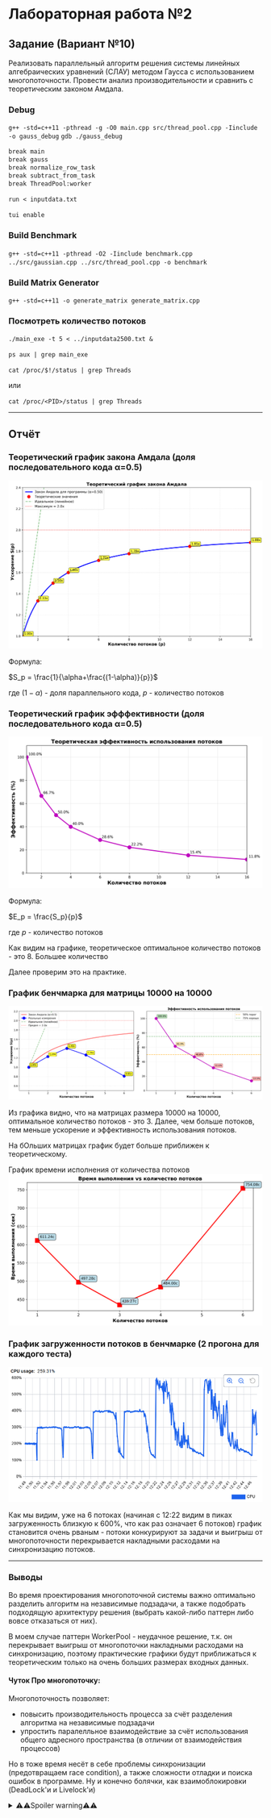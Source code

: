 # Лабораторная работа №2

## Задание (Вариант №10)

Реализовать параллельный алгоритм решения системы линейных алгебраических уравнений (СЛАУ) методом Гаусса с использованием многопоточности. Провести анализ производительности и сравнить с теоретическим законом Амдала.

### Debug
`g++ -std=c++11 -pthread -g -O0 main.cpp src/thread_pool.cpp -Iinclude -o gauss_debug`
`gdb ./gauss_debug`
```
break main
break gauss
break normalize_row_task
break subtract_from_task
break ThreadPool:worker
```
`run < inputdata.txt`

`tui enable`

### Build Benchmark
`g++ -std=c++11 -pthread -O2 -Iinclude benchmark.cpp ../src/gaussian.cpp ../src/thread_pool.cpp -o benchmark`

### Build Matrix Generator
`g++ -std=c++11 -o generate_matrix generate_matrix.cpp`

### Посмотреть количество потоков

`./main_exe -t 5 < ../inputdata2500.txt &`

`ps aux | grep main_exe`

`cat /proc/$!/status | grep Threads`

или

`cat /proc/<PID>/status | grep Threads`

---

## Отчёт

### Теоретический график закона Амдала (доля последовательного кода α=0.5)
![Amdahl Theory](assets/gauss_theory_amdahl.png)

Формула:

$S_p = \frac{1}{\alpha+\frac{(1-\alpha)}{p}}$

где $(1-\alpha)$ - доля параллельного кода, $p$ - количество потоков


### Теоретический график эфффективности (доля последовательного кода α=0.5)
![Efficiency Theory](assets/gauss_theory_efficiency.png)

Формула:

$E_p = \frac{S_p}{p}$

где $p$ - количество потоков

Как видим на графике, теоретическое оптимальное количество потоков - это 8. Большее количество

Далее проверим это на практике.

### График бенчмарка для матрицы 10000 на 10000
![Benchmark 10k*10k](assets/benchmark_amdahl_10000.png)

Из графика видно, что на матрицах размера 10000 на 10000, оптимальное количество потоков - это 3. Далее, чем больше потоков, тем меньше ускорение и эффективность использования потоков.

На бОльших матрицах график будет больше приближен к теоретическому.


График времени исполнения от количества потоков
![Time to Threads](assets/benchmark_time_10000.png)



### График загруженности потоков в бенчмарке (2 прогона для каждого теста)
![Docker](assets/docker_thread_usage_10000.png)

Как мы видим, уже на 6 потоках (начиная с 12:22 видим в пиках загруженность близкую к 600%, что как раз означает 6 потоков) график становится очень рваным - потоки конкурируют за задачи и выигрыш от многопоточности перекрывается накладными расходами на синхронизацию потоков.

---

### Выводы

Во время проектирования многопоточной системы важно оптимально разделить алгоритм на независимые подзадачи, а также подобрать подходящую архитектуру решения (выбрать какой-либо паттерн либо вовсе отказаться от них).

В моем случае паттерн WorkerPool - неудачное решение, т.к. он перекрывает выигрыш от многопоточки накладными расходами на синхронизацию, поэтому практические графики будут приближаться к теоретическим только на очень больших размерах входных данных.

#### Чуток Про многопоточку:

Многопоточность позволяет:
- повысить производительность процесса за счёт разделения алгоритма на независимые подзадачи
- упростить паралелльное взаимодействие за счёт использования общего адресного пространства (в отличии от взаимодействия процессов)

Но в тоже время несёт в себе проблемы синхронизации (предотвращаем race condition), а также сложности отладки и поиска ошибок в программе. Ну и конечно болячки, как взаимоблокировки (DeadLock'и и Livelock'и)

<details>
<summary>⚠️⚠️Spoiler warning⚠️⚠️</summary>
<img src="assets/multi-threading.jpg">
</details>
